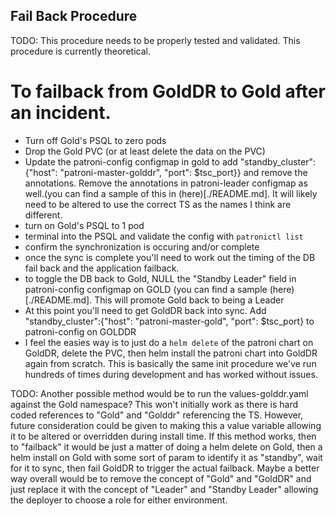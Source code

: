 ## Fail Back Procedure

TODO: This procedure needs to be properly tested and validated. This procedure is currently theoretical.

# To failback from GoldDR to Gold after an incident.
- Turn off Gold's PSQL to zero pods
- Drop the Gold PVC (or at least delete the data on the PVC)
- Update the patroni-config configmap in gold to add "standby_cluster":{"host": "patroni-master-golddr",
"port": $tsc_port}} and remove the annotations. Remove the annotations in patroni-leader configmap as well.(you can find a sample of this in (here)[./README.md]. It will likely need to be altered to use the correct TS as the names I think are different.
- turn on Gold's PSQL to 1 pod
- terminal into the PSQL and validate the config with ```patronictl list```
- confirm the synchronization is occuring and/or complete
- once the sync is complete you'll need to work out the timing of the DB fail back and the application failback.
- to toggle the DB back to Gold, NULL the "Standby Leader" field in patroni-config configmap on GOLD (you can find a sample (here)[./README.md]. This will promote Gold back to being a Leader
- At this point you'll need to get GoldDR back into sync. Add "standby_cluster":{"host": "patroni-master-gold",
"port": $tsc_port} to patroni-config on GOLDDR
- I feel the easies way is to just do a ```helm delete``` of the patroni chart on GoldDR, delete the PVC, then helm install the patroni chart into GoldDR again from scratch. This is basically the same init procedure we've run hundreds of times during development and has worked without issues.

TODO: Another possible method would be to run the values-golddr.yaml against the Gold namespace? This won't initially work as there is hard coded references to "Gold" and "Golddr" referencing the TS.  However, future consideration could be given to making this a value variable allowing it to be altered or overridden during install time. If this method works, then to "failback" it would be just a matter of doing a helm delete on Gold, then a helm install on Gold with some sort of param to identify it as "standby", wait for it to sync, then fail GoldDR to trigger the actual failback. Maybe a better way overall would be to remove the concept of "Gold" and "GoldDR" and just replace it with the concept of "Leader" and "Standby Leader" allowing the deployer to choose a role for either environment.